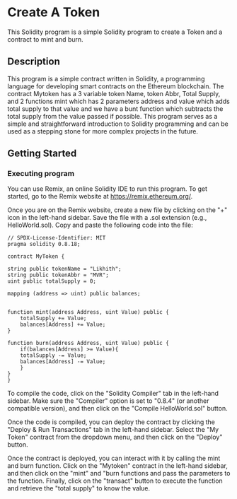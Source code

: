 #     Create A Token

This Solidity program is a simple Solidity program to create a Token and a contract to mint and burn.

## Description

This program is a simple contract written in Solidity, a programming language for developing smart contracts on the Ethereum blockchain. The contract Mytoken has a 3 variable token Name, token Abbr, Total Supply, and 2 functions mint which has 2 parameters address and value which adds total supply to that value and we have a bunt function which subtracts the total supply from the value passed if possible. This program serves as a simple and straightforward introduction to Solidity programming and can be used as a stepping stone for more complex projects in the future.

## Getting Started

### Executing program

You can use Remix, an online Solidity IDE to run this program. To get started, go to the Remix website at https://remix.ethereum.org/.

Once you are on the Remix website, create a new file by clicking on the "+" icon in the left-hand sidebar. Save the file with a .sol extension (e.g., HelloWorld.sol). Copy and paste the following code into the file:

```
// SPDX-License-Identifier: MIT
pragma solidity 0.8.18;

contract MyToken {

string public tokenName = "Likhith";
string public tokenAbbr = "MVR";
uint public totalSupply = 0;

mapping (address => uint) public balances;


function mint(address Address, uint Value) public {
    totalSupply += Value;
    balances[Address] += Value;
}

function burn(address Address, uint Value) public {
    if(balances[Address] >= Value){
    totalSupply -= Value;
    balances[Address] -= Value;
    }
}
}

```

To compile the code, click on the "Solidity Compiler" tab in the left-hand sidebar. Make sure the "Compiler" option is set to "0.8.4" (or another compatible version), and then click on the "Compile HelloWorld.sol" button.

Once the code is compiled, you can deploy the contract by clicking the "Deploy & Run Transactions" tab in the left-hand sidebar. Select the "My Token" contract from the dropdown menu, and then click on the "Deploy" button.

Once the contract is deployed, you can interact with it by calling the mint and burn function. Click on the "Mytoken" contract in the left-hand sidebar, and then click on the "mint" and "burn functions and pass the parameters to the function. Finally, click on the "transact" button to execute the function and retrieve the "total supply" to know the value.
